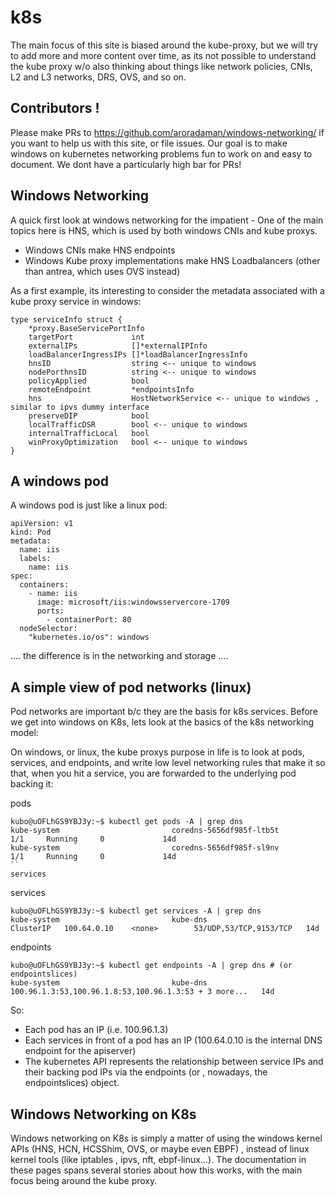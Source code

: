 # k8s

The main focus of this site is biased around the kube-proxy, but we will try to add more and more content over time, as its 
not possible to understand the kube proxy w/o also thinking about things like network policies, CNIs, L2 and L3 networks, DRS, OVS, 
and so on.

## Contributors !

Please make PRs to https://github.com/aroradaman/windows-networking/ if you want to help us with this site, or file issues.
Our goal is to make windows on kubernetes networking problems fun to work on and easy to document.  We dont have a particularly
high bar for PRs! 

## Windows Networking

A quick first look at windows networking for the impatient - One of the main topics here is HNS, which is used by both windows CNIs and kube proxys. 

- Windows CNIs make HNS endpoints
- Windows Kube proxy implementations make HNS Loadbalancers (other than antrea, which uses OVS instead)

As a first example, its interesting to consider the metadata associated with a kube proxy service in windows:

```
type serviceInfo struct {
	*proxy.BaseServicePortInfo
	targetPort             int
	externalIPs            []*externalIPInfo
	loadBalancerIngressIPs []*loadBalancerIngressInfo
	hnsID                  string <-- unique to windows
	nodePorthnsID          string <-- unique to windows
	policyApplied          bool
	remoteEndpoint         *endpointsInfo
	hns                    HostNetworkService <-- unique to windows , similar to ipvs dummy interface
	preserveDIP            bool
	localTrafficDSR        bool <-- unique to windows
	internalTrafficLocal   bool
	winProxyOptimization   bool <-- unique to windows
}
```

## A windows pod

A windows pod is just like a linux pod:

```
apiVersion: v1
kind: Pod
metadata:
  name: iis
  labels:
    name: iis
spec:
  containers:
    - name: iis
      image: microsoft/iis:windowsservercore-1709
      ports:
        - containerPort: 80
  nodeSelector:
    "kubernetes.io/os": windows
```

.... the difference is in the networking and storage .... 


## A simple view of pod networks (linux)

Pod networks are important b/c they are the basis for k8s services.  Before we get into windows on K8s, lets look at the basics of the k8s networking model:

On windows, or linux, the kube proxys purpose in life is to look at pods, services, and endpoints, and write low level networking rules that make it so that, when you hit a service,
you are forwarded to the underlying pod backing it: 

pods
```
kubo@uOFLhGS9YBJ3y:~$ kubectl get pods -A | grep dns
kube-system                         coredns-5656df985f-ltb5t                                              1/1     Running     0             14d                                         
kube-system                         coredns-5656df985f-sl9nv                                              1/1     Running     0             14d                                                              ``
services
```

services
```
kubo@uOFLhGS9YBJ3y:~$ kubectl get services -A | grep dns                                        
kube-system                         kube-dns                                             ClusterIP   100.64.0.10    <none>        53/UDP,53/TCP,9153/TCP   14d
```

endpoints 
```
kubo@uOFLhGS9YBJ3y:~$ kubectl get endpoints -A | grep dns # (or endpointslices)
kube-system                         kube-dns                                             100.96.1.3:53,100.96.1.8:53,100.96.1.3:53 + 3 more...   14d
```

So: 
- Each pod has an IP (i.e. 100.96.1.3)
- Each services in front of a pod has an IP (100.64.0.10 is the internal DNS endpoint for the apiserver)
- The kubernetes API represents the relationship between service IPs and their backing pod IPs via the endpoints (or , nowadays, the endpointslices) object.

## Windows Networking on K8s

Windows networking on K8s is simply a matter of using the windows kernel APIs (HNS, HCN, HCSShim, OVS, or maybe even EBPF) , instead of linux kernel tools (like iptables , ipvs, nft, ebpf-linux...).
The documentation in these pages spans several stories about how this works, with the main focus being around the kube proxy.



